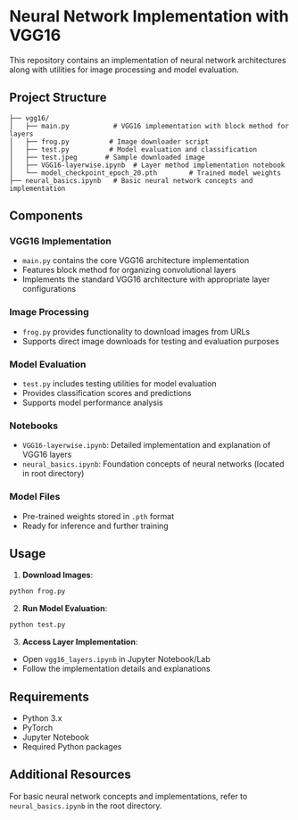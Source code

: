 # Neural Network Implementation with VGG16
This repository contains an implementation of neural network architectures along with utilities for image processing and model evaluation.

## Project Structure
```
├── vgg16/
│   ├── main.py           # VGG16 implementation with block method for layers
│   ├── frog.py          # Image downloader script
│   ├── test.py          # Model evaluation and classification
│   ├── test.jpeg       # Sample downloaded image
│   ├── VGG16-layerwise.ipynb  # Layer method implementation notebook
│   └── model_checkpoint_epoch_20.pth        # Trained model weights
├── neural_basics.ipynb   # Basic neural network concepts and implementation
```

## Components

### VGG16 Implementation
- `main.py` contains the core VGG16 architecture implementation
- Features block method for organizing convolutional layers
- Implements the standard VGG16 architecture with appropriate layer configurations

### Image Processing
- `frog.py` provides functionality to download images from URLs
- Supports direct image downloads for testing and evaluation purposes

### Model Evaluation
- `test.py` includes testing utilities for model evaluation
- Provides classification scores and predictions
- Supports model performance analysis

### Notebooks
- `VGG16-layerwise.ipynb`: Detailed implementation and explanation of VGG16 layers
- `neural_basics.ipynb`: Foundation concepts of neural networks (located in root directory)

### Model Files
- Pre-trained weights stored in `.pth` format
- Ready for inference and further training

## Usage

1. **Download Images**:
```python
python frog.py
```

2. **Run Model Evaluation**:
```python
python test.py
```

3. **Access Layer Implementation**:
- Open `vgg16_layers.ipynb` in Jupyter Notebook/Lab
- Follow the implementation details and explanations

## Requirements
- Python 3.x
- PyTorch
- Jupyter Notebook
- Required Python packages

## Additional Resources
For basic neural network concepts and implementations, refer to `neural_basics.ipynb` in the root directory.
